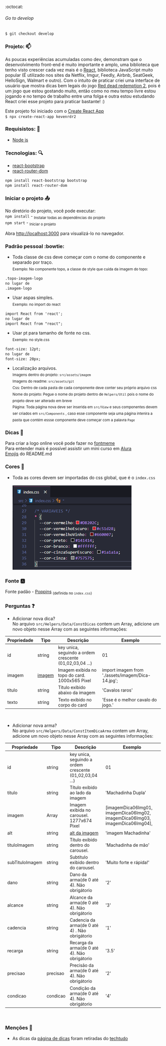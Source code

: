 :octocat:

###### Go to develop 
`$ git checkout develop`

### Projeto: :mailbox: 
 As poucas experiências acumuladas como dev, demonstram que o desenvolvimento front-end é muito importante e amplo, uma biblioteca que tenho visto crescer cada vez mais é o [React](https://pt-br.reactjs.org/), biblioteca JavaScript muito popular (É utilizado nos sites da Netflix, Imgur, Feedly, Airbnb, SeatGeek, HelloSign, Walmart e outro). Com o intuito de praticar criei uma interface de usuário que mostra dicas bem legais do jogo [Red dead redemption 2](https://www.rockstargames.com/reddeadredemption2/), pois é um jogo que estou gostando muito, então como no meu tempo livre estou jogando e no tempo de trabalho entre uma folga e outra estou estudando React criei esse projeto para praticar bastante! :)


Este projeto foi iniciado com o [Create React App](https://github.com/facebook/create-react-app)<br>
 `$ npx create-react-app kevenrdr2`

### Requisistos: :pencil:
- [Node js](https://nodejs.org/en/)

### Tecnologias: :mag:
- [react-bootstrap](https://react-bootstrap.github.io/getting-started/introduction)  
- [react-router-dom](https://reactrouter.com/web/guides/quick-start)

```
npm install react-bootstrap bootstrap
npm install react-router-dom
```

### Iniciar o projeto :outbox_tray:
No diretório do projeto, você pode executar:<br>
`npm install` - <sub>Instalar todas as dependências do projeto</sub><br>
`npm start` - <sub>Iniciar o projeto</sub>

Abra [http://localhost:3000](http://localhost:3000) para visualizá-lo no navegador.

### Padrão pessoal :bowtie:
- Toda classe de css deve começar com o nome do componente e separado por traço.<br>
<sub>Exemplo: No componente topo, a classe de style que cuida da imagem do topo:</sub><br> 
```
.topo-imagem-logo 
no lugar de 
.imagem-logo
```

- Usar aspas simples.<br>
<sub>Exemplo: no import do react</sub>
```
import React from 'react'; 
no lugar de  
import React from "react";
```

- Usar pt para tamanho de fonte no css.<br>
<sub>Exemplo: no style.css</sub> 
```
font-size: 12pt; 
no lugar de 
font-size: 20px;
```

- Localização arquivos.<br>
<sub>Imagens dentro do projeto: `src/assets/imagem`</sub> <br>
<sub>Imagens do readme: `src/assets/git`</sub> <br>
<sub>Css: Dentro de cada pasta de cada componente deve conter seu próprio arquivo css</sub> <br>
<sub>Nome do projeto: Pegue o nome do projeto dentro de `Helpers/Util` pois o nome do projeto deve ser alterado em breve</sub> <br>
<sub>Página: Toda página nova deve ser inserida em `src/View` e seus componentes devem ser criados em `src/Components` , caso esse componente seja uma página intenira a pasta que contém essse componente deve começar com a palavra `Page`</sub> <br>

### Dicas :speech_balloon:
Para criar a logo online você pode fazer no [fontmeme](https://fontmeme.com/netflix-font/)<br>
Para entender mais é possível assistir um mini curso em [Alura](https://www.alura.com.br/imersao-react/aula01-react-aluraflix)<br>
[Emojis](https://www.webfx.com/tools/emoji-cheat-sheet/) do README.md

### Cores :art:
- Toda as cores devem ser importadas do css global, que é o `index.css`<br><br>
![Padrão de cores](https://github.com/KevenBarauna/Rdr2/blob/develop/src/assets/git/padrao-cores.png?raw=true)

### Fonte :a:
Fonte padão - [Poppins](https://fonts.google.com/specimen/Poppins?preview.text=P%C3%A1gina+404&preview.text_type=custom&sidebar.open=true&selection.family=Poppins:wght@300;400;600) <sub>(definida no `index.css`)</sub>

### Perguntas :question:

 - Adicionar nova dica?<br>
   No arquivo `src/Helpers/Data/ConstDicas` contem um Array, adicione um novo objeto nesse Array com as seguintes informações:<br>

|  Propriedade  |     Tipo      |     Descrição                                           |             Exemplo            |
| ------------- | ------------- | ------------------------------------------------------- |------------------------------- |
|     id        |     string    | key unica, seguindo a ordem crescente (01,02,03,04 ...) |              01                |
|imagem |[imagem](https://create-react-app.dev/docs/adding-images-fonts-and-files/)| Imagem exibida no topo do card.  1000x565 Pixel| import imagem from './assets/imagem/Dica-14.jpg';
|     titulo    |     string    | Título exibido abaixo da imagem                         | 'Cavalos raros'
|     texto     |     string    | Texto exibido no corpo do card                          | 'Esse é o melhor cavalo do jogo.'

<br>

 - Adicionar nova arma?<br>
    No arquivo `src/Helpers/Data/ConstItemDicaArma` contem um Array, adicione um novo objeto nesse Array com as seguintes informações:<br>

|  Propriedade  |     Tipo      |     Descrição                                           |             Exemplo            |
| ------------- | ------------- | ------------------------------------------------------- |------------------------------- |
|id             |     string    | key unica, seguindo a ordem crescente (01,02,03,04 ...) |              01                |
|titulo         |     string    | Título exibido ao lado da imagem                        |       'Machadinha Dupla'       |
|imagem         |      Array    | Imagem exibida no carousel. 1277x674 Pixel              | [imagemDica06Img01, imagemDica06Img02, imagemDica06Img03, imagemDica06Img04],
|alt            |     string    | [alt da imagem](https://www.w3schools.com/tags/att_img_alt.asp)| 'imagem Machadinha'
|tituloImagem   |     string    | Título exibido dentro do carousel.                      | 'Machadinha de mão'
|subTituloImagem|     string    | Subtítulo exibido dentro do carousel.                   | 'Muito forte e rápida!'
|dano           |     string    | Dano da arma(de 0 até 4). Não obrigátorio               | '2'
|alcance        |     string    | Alcance da arma(de 0 até 4). Não obrigátorio            | '3'
|cadencia       |     string    | Cadencia da arma(de 0 até 4) . Não obrigátorio          | '1'
|recarga        |     string    | Recarga da arma(de 0 até 4). Não obrigátorio            | '3.5'
|precisao       |     precisao  | Precisão da arma(de 0 até 4). Não obrigátorio           | '2'
|condicao       |     condicao  | Condição da arma(de 0 até 4). Não obrigátorio           | '4'

<br>

### Menções :page_with_curl:
- As dicas da [página de dicas](http://localhost:3000/dicas) foram retiradas do [techtudo](https://www.techtudo.com.br/listas/2018/11/red-dead-redemption-2-confira-dez-dicas-para-mandar-bem-no-jogo.ghtml)
